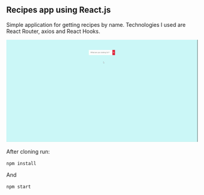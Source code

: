 ##	Recipes app using React.js
 Simple application for getting recipes by name.
 Technologies I used are React Router, axios and React Hooks.

![](React%20App.gif)

After cloning run:

    npm install
And

    npm start


